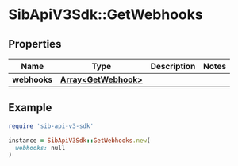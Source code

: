 # SibApiV3Sdk::GetWebhooks

## Properties

| Name | Type | Description | Notes |
| ---- | ---- | ----------- | ----- |
| **webhooks** | [**Array&lt;GetWebhook&gt;**](GetWebhook.md) |  |  |

## Example

```ruby
require 'sib-api-v3-sdk'

instance = SibApiV3Sdk::GetWebhooks.new(
  webhooks: null
)
```

